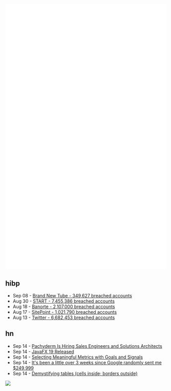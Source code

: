 ![Metrics](https://raw.githubusercontent.com/phixion/phixion/master/metrics.svg)

## hibp

<!--
for https://github.com/phixion/phixion/blob/main/.github/workflows/feeds.yml
-->
<!--START_SECTION:haveibeenpwnd-->
- Sep 08 - [Brand New Tube - 349,627 breached accounts](https://haveibeenpwned.com/PwnedWebsites#BrandNewTube)
- Aug 30 - [START - 7,455,386 breached accounts](https://haveibeenpwned.com/PwnedWebsites#Start)
- Aug 18 - [Banorte - 2,107,000 breached accounts](https://haveibeenpwned.com/PwnedWebsites#Banorte)
- Aug 17 - [SitePoint - 1,021,790 breached accounts](https://haveibeenpwned.com/PwnedWebsites#SitePoint)
- Aug 13 - [Twitter - 6,682,453 breached accounts](https://haveibeenpwned.com/PwnedWebsites#Twitter)
<!--END_SECTION:haveibeenpwnd-->

## hn

<!--
for https://github.com/phixion/phixion/blob/main/.github/workflows/feeds.yml
-->
<!--START_SECTION:hn-->
- Sep 14 - [Pachyderm Is Hiring Sales Engineers and Solutions Architects](https://www.pachyderm.com/careers/#positions)
- Sep 14 - [JavaFX 19 Released](https://openjfx.io/#ZgotmplZ)
- Sep 14 - [Selecting Meaningful Metrics with Goals and Signals](https://abseil.io/resources/swe-book/html/ch07.html#selecting_meaningful_metrics_with_goals)
- Sep 14 - [It's been a little over 3 weeks since Google randomly sent me $249,999](https://twitter.com/samwcyo/status/1569897392560050178)
- Sep 14 - [Demystifying tables (cells inside; borders outside)](https://lakesare.brick.do/formalizing-tables-q0P4PEa2WqRg)
<!--END_SECTION:hn-->

<!--
for https://yhype.me
-->
![](https://hit.yhype.me/github/profile?user_id=13013670)
